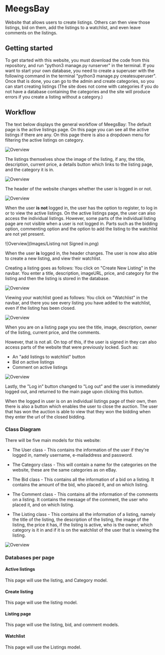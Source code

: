 # MeegsBay

Website that allows users to create listings. Others can then view those listings, bid on them, add the listings to a watchlist, and even leave comments on the listings.

## Getting started

To get started with this website, you must download the code from this repository, and run "python3 manage.py runserver" in the terminal. If you want to start your own database, you need to create a superuser with the following command in the terminal "python3 manage.py createsuperuser". Once that is done, you can go to the admin and create categories, so you can start creating listings (The site does not come with categories if you do not have a database containing the categories and the site will produce errors if you create a listing without a category.)


## Workflow

The text below displays the general workflow of MeegsBay:
The default page is the active listings page. On this page you can see all the active listings if there are any. On this page there is also a dropdown menu for filtering the active listings on category.

![Overview](Images/Index.png)

The listings themselves show the image of the listing, if any, the title, description, current price, a details button which links to the listing page, and the category it is in.

![Overview](Images/Categories.png)

The header of the website changes whether the user is logged in or not.

![Overview](Images/Login.png)

When the user **is not** logged in, the user has the option to register, to log in or to view the active listings. On the active listings page, the user can also access the individual listings. However, some parts of the individual listing page are not visible when a user is not logged in. Parts such as the bidding option, commenting option and the option to add the listing to the watchlist are not yet present.

![Overview](Images/Listing not Signed in.png)

When the user **is** logged in, the header changes. The user is now also able to create a new listing, and view their watchlist.

Creating a listing goes as follows: You click on "Create New Listing" in the navbar. You enter a title, description, imageURL, price, and category for the listing and then the listing is stored in the database.

![Overview](Images/Create.png)

Viewing your watchlist goed as follows: You click on "Watchlist" in the navbar, and there you see every listing you have added to the watchlist, even if the listing has been closed.

![Overview](Images/Watchlist.png)

When you are on a listing page you see the title, image, description, owner of the listing, current price, and the comments.


However, that is not all. On top of this, if the user is signed in they can also access parts of the website that were previously locked. Such as:
- An "add listings to watchlist" button
- Bid on active listings
- Comment on active listings

![Overview](Images/Listing.png)

Lastly, the "Log in" button changed to "Log out" and the user is immediately logged out, and returned to the main page upon clicking this button.

When the logged in user is on an individual listings page of their own, then there is also a button which enables the user to close the auction. The user that has won the auction is able to view that they won the bidding when they enter the url of the closed bidding.

### Class Diagram

There will be five main models for this website:

- The User class - This contains the information of the user if they're logged in, namely username, e-mailaddress and password.

- The Category class - This will contain a name for the categories on the website, these are the same categories as on eBay.

- The Bid class - This contains all the information of a bid on a listing. It contains the amount of the bid, who placed it, and on which listing.

- The Comment class - This contains all the information of the comments on a listing. It contains the message of the comment, the user who placed it, and on which listing.

- The Listing class - This contains all the information of a listing, namely the title of the listing, the description of the listing, the image of the listing, the price it has, if the listing is active, who is the owner, which category is it in and if it is on the watchlist of the user that is viewing the listing.

![Overview](Images/ClassDiagram.png)

### Databases per page

#### Active listings

This page will use the listing, and Category model.

#### Create listing

This page will use the listing model.

#### Listing page

This page will use the listing, bid, and comment models.

#### Watchlist

This page will use the Listings model.
